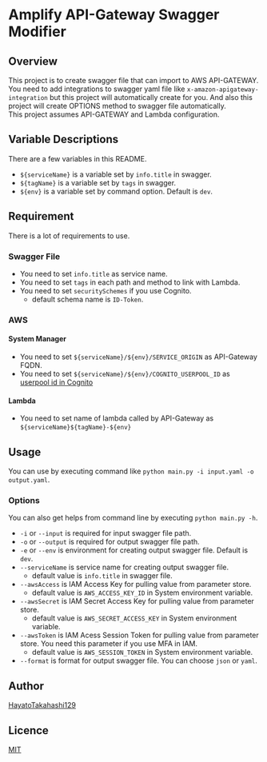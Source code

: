 # Amplify API-Gateway Swagger Modifier

## Overview

This project is to create swagger file that can import to AWS API-GATEWAY.  
You need to add integrations to swagger yaml file like `x-amazon-apigateway-integration` but this project will
automatically create for you. And also this project will create OPTIONS method to swagger file automatically.  
This project assumes API-GATEWAY and Lambda configuration.

## Variable Descriptions

There are a few variables in this README.

* `${serviceName}` is a variable set by `info.title` in swagger.
* `${tagName}` is a variable set by `tags` in swagger.
* `${env}` is a variable set by command option. Default is `dev`.

## Requirement

There is a lot of requirements to use.

### Swagger File

* You need to set `info.title` as service name.
* You need to set `tags` in each path and method to link with Lambda.
* You need to set `securitySchemes` if you use Cognito.
    * default schema name is `ID-Token`.

### AWS

#### System Manager

* You need to set `${serviceName}/${env}/SERVICE_ORIGIN` as API-Gateway FQDN.
* You need to set `${serviceName}/${env}/COGNITO_USERPOOL_ID`
  as [userpool id in Cognito](https://bobbyhadz.com/blog/aws-cognito-get-identity-pool-id)

#### Lambda

* You need to set name of lambda called by API-Gateway as `${serviceName}${tagName}-${env}`

## Usage

You can use by executing command like `python main.py -i input.yaml -o output.yaml`.

### Options

You can also get helps from command line by executing `python main.py -h`.

* `-i` or `--input` is required for input swagger file path.
* `-o` or `--output` is required for output swagger file path.
* `-e` or `--env` is environment for creating output swagger file. Default is `dev`.
* `--serviceName` is service name for creating output swagger file.
    * default value is `info.title` in swagger file.
* `--awsAccess` is IAM Access Key for pulling value from parameter store.
    * default value is `AWS_ACCESS_KEY_ID` in System environment variable.
* `--awsSecret` is IAM Secret Access Key for pulling value from parameter store.
    * default value is `AWS_SECRET_ACCESS_KEY` in System environment variable.
* `--awsToken` is IAM Acess Session Token for pulling value from parameter store. You need this parameter if you use MFA
  in IAM.
    * default value is `AWS_SESSION_TOKEN` in System environment variable.
* `--format` is format for output swagger file. You can choose `json` or `yaml`.

## Author

[HayatoTakahashi129](https://github.com/HayatoTakahashi129)

## Licence

[MIT](https://github.com/HayatoTakahashi129/swaggerModifier/blob/develop/LICENCE)